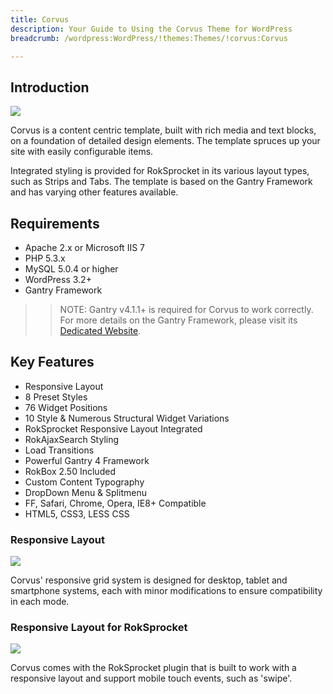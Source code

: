 ```yaml
---
title: Corvus
description: Your Guide to Using the Corvus Theme for WordPress
breadcrumb: /wordpress:WordPress/!themes:Themes/!corvus:Corvus

---
```


Introduction
-----

![][corvus]

Corvus is a content centric template, built with rich media and text blocks, on a foundation of detailed design elements. The template spruces up your site with easily configurable items.

Integrated styling is provided for RokSprocket in its various layout types, such as Strips and Tabs. The template is based on the Gantry Framework and has varying other features available.

Requirements
-----

* Apache 2.x or Microsoft IIS 7
* PHP 5.3.x
* MySQL 5.0.4 or higher
* WordPress 3.2+
* Gantry Framework

>> NOTE: Gantry v4.1.1+ is required for Corvus to work correctly. For more details on the Gantry Framework, please visit its [Dedicated Website][gantry].

Key Features
-----

* Responsive Layout
* 8 Preset Styles
* 76 Widget Positions
* 10 Style & Numerous Structural Widget Variations
* RokSprocket Responsive Layout Integrated
* RokAjaxSearch Styling
* Load Transitions
* Powerful Gantry 4 Framework
* RokBox 2.50 Included
* Custom Content Typography
* DropDown Menu & Splitmenu
* FF, Safari, Chrome, Opera, IE8+ Compatible
* HTML5, CSS3, LESS CSS

### Responsive Layout

![][responsive]

Corvus' responsive grid system is designed for desktop, tablet and smartphone systems, each with minor modifications to ensure compatibility in each mode.

### Responsive Layout for RokSprocket

![][roksprocket]

Corvus comes with the RokSprocket plugin that is built to work with a responsive layout and support mobile touch events, such as 'swipe'.

[gantry]: http://www.gantry-framework.org/
[gantry_install]: ../../start/gantry.md
[download]: http://www.rockettheme.com/wordpress-downloads/club/3516-Corvus
[corvus]: assets/corvus.jpeg
[responsive]: assets/responsive.jpg
[roksprocket]: assets/roksprocket.jpg
[filezilla]: https://filezilla-project.org
[launcher]: ../../start/rocketlauncher.md
[strips]: assets/roksprocket_strips.jpg